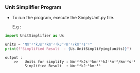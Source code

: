 ### Unit Simplifier Program

- To run the program, execute the SimplyUnit.py file.

    E.g :
```python
import UnitSimplifier as Us

units = "Nm⁻²⁴kJs⁻¹km⁻²¹kJ⁻²m⁻²/km⁻²s⁻¹"
print(f"Simplified Result  : {Us.UnitSimplifying(units)}")
```
    output : 
        >>   Units for simplify : Nm⁻²⁴kJs⁻¹km⁻²¹kJ⁻²m⁻²/km⁻²s⁻¹
             Simplified Result  : Nm⁻²⁶kJ⁻¹km⁻¹⁹
